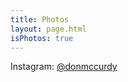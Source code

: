 ```yaml
---
title: Photos
layout: page.html
isPhotos: true
---
```


Instagram: [@donmccurdy](https://www.instagram.com/donmccurdy/)

<div id="photos"></div>
<script>
  const BUCKET_PATH = 'https://storage.googleapis.com/donmccurdy-photos';
  fetch(`${BUCKET_PATH}/media.json`)
    .then((response) => response.json())
    .then((media) => {
      const containerEl = document.querySelector('#photos');
      media.photos.reverse();
      media.photos.forEach((photo) => {
        const srcPrefix = `${BUCKET_PATH}/${photo.id}`;

        const imgWrapEl = document.createElement('figure');
        const pictureEl = document.createElement('picture');
        pictureEl.title = photo.title;

        // WebP.
        const sourceWEBP = document.createElement('source');
        sourceWEBP.srcset = `${srcPrefix}_640.webp`;
        sourceWEBP.type = 'image/webp';

        // JPEG.
        const sourceJPG = document.createElement('source');
        sourceJPG.srcset = `${srcPrefix}_640.jpg`;
        sourceJPG.type = 'image/jpeg';

        // Fallback.
        const imgJPG = document.createElement('img');
        imgJPG.src = `${srcPrefix}_640.jpg`;

        // Link to full-resolution version.
        const anchorEl = document.createElement('a');
        anchorEl.href = `${srcPrefix}_2880.jpg`
        anchorEl.target = '_blank';

        pictureEl.appendChild(sourceWEBP);
        pictureEl.appendChild(sourceJPG);
        pictureEl.appendChild(imgJPG);
        anchorEl.appendChild(pictureEl);
        imgWrapEl.appendChild(anchorEl);
        containerEl.appendChild(imgWrapEl);
      });
    })
</script>
